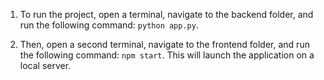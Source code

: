 1. To run the project, open a terminal, navigate to the backend folder, and run the following command: `python app.py`.


2. Then, open a second terminal, navigate to the frontend folder, and run the following command: `npm start`. This will launch the application on a local server.